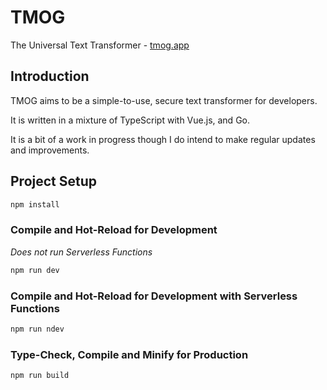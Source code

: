 # TMOG

The Universal Text Transformer - [tmog.app](https://tmog.app)

## Introduction

TMOG aims to be a simple-to-use, secure text transformer for developers.

It is written in a mixture of TypeScript with Vue.js, and Go.

It is a bit of a work in progress though I do intend to make regular updates and improvements.

## Project Setup

```sh
npm install
```

### Compile and Hot-Reload for Development

*Does not run Serverless Functions*

```sh
npm run dev
```

### Compile and Hot-Reload for Development with Serverless Functions

```sh
npm run ndev
```

### Type-Check, Compile and Minify for Production

```sh
npm run build
```

